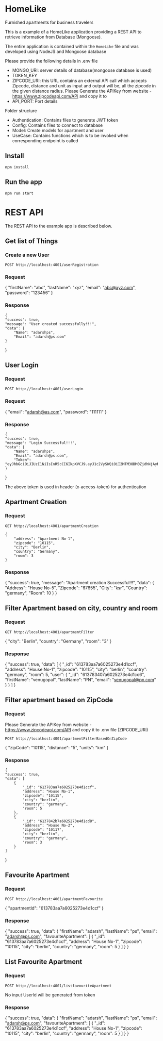 # HomeLike
Furnished apartments for business travelers

This is a example of a HomeLike application providing a REST
API to retrieve information from Database (Mongoose).

The entire application is contained within the `HomeLike` file and was developed using NodeJS and Mongoose database

Please provide the following details in .env file 
- MONGO_URI: server details of database(mongoose database is used)
- TOKEN_KEY
- ZIPCODE_URI: this URL contains an external API call which accepts Zipcode, distance and unit as input and output will be, all the zipcode in the given distance radius. Please Generate the APIKey from website - https://www.zipcodeapi.com/API and copy it to
- API_PORT: Port details

Folder structure
- Authentication: Contains files to generate JWT token
- Config: Contains files to connect to database
- Model: Create models for apartment and user
- UseCase: Contains functions which is to be invoked when corresponding endpoint is called

## Install

    npm install

## Run the app

    npm run start

# REST API

The REST API to the example app is described below.

## Get list of Things

### Create a new User

`POST http://localhost:4001/userRegistration`

### Request

   {
    "firstName": "abc",
    "lastName": "xyz",
    "email": "abc@xyz.com", 
    "password": "123456"
    }

### Response

    {
    "success": true,
    "message": "User created successfully!!!",
    "data": {
        "Name": "adarshps",
        "Email": "adarsh@ps.com"
    }
}

## User Login

### Request

`POST http://localhost:4001/userLogin`

### Request

   {
    "email": "adarsh@as.com", 
    "password": "111111"
    }

### Response

    {
    "success": true,
    "message": "Login Successful!!!",
    "data": {
        "Name": "adarshps",
        "Email": "adarsh@ps.com",
        "Token": "eyJhbGciOiJIUzI1NiIsInR5cCI6IkpXVCJ9.eyJ1c2VySWQiOiI2MTM3ODM0ZjdhNjAyNTI3M2U0ZDFjYzkiLCJlbWFpbCI6ImFkYXJzaEBwcy5jb20iLCJpYXQiOjE2MzEwMzA3NDgsImV4cCI6MTYzMTAzNzk0OH0.JkGX1AXTgBpaZ4uKap0DqqWZIIec93Yy3OY9jwTC_vo"
    }
}

The above token is used in header (x-access-token) for authentication 
## Apartment Creation

### Request

`GET http://localhost:4001/apartmentCreation`

    {
        "address": "Apartment No-1",
        "zipcode": "10115",
        "city": "Berlin", 
        "country": "Germany",
        "room": 3
    }
### Response

{
    "success": true,
    "message": "Apartment creation Successful!!!",
    "data": {
        "Address": "House No-5",
        "Zipcode": "67655",
        "City": "ksr",
        "Country": "germany",
        "Room": 10
    }
}
## Filter Apartment based on city, country and room

### Request

`GET http://localhost:4001/apartmentFilter`

{
    "city": "Berlin",
    "country": "Germany",
    "room": "3"
}
### Response

{
    "success": true,
    "data": [
        {
            "_id": "613783aa7a6025273e4d1ccf",
            "address": "House No-1",
            "zipcode": "10115",
            "city": "berlin",
            "country": "germany",
            "room": 5,
            "user": {
                "_id": "613783407a6025273e4d1cc6",
                "firstName": "venugopal",
                "lastName": "PN",
                "email": "venugopal@pn.com"
            }
        }
    ]
}

## Filter apartment based on ZipCode

### Request

Please Generate the APIKey from website - https://www.zipcodeapi.com/API and copy it to .env file (ZIPCODE_URI)

`POST http://localhost:4001/apartmentFilterBasedOnZipCode`

{
    "zipCode": "10115",
    "distance": "5",
    "units": "km"
}
### Response

    {
    "success": true,
    "data": [
        {
            "_id": "613783aa7a6025273e4d1ccf",
            "address": "House No-1",
            "zipcode": "10115",
            "city": "berlin",
            "country": "germany",
            "room": 5
        },
        {
            "_id": "6137842b7a6025273e4d1cd8",
            "address": "House No-2",
            "zipcode": "10117",
            "city": "berlin",
            "country": "germany",
            "room": 3
        }
    ]
}

## Favourite Apartment

### Request

`POST http://localhost:4001/apartmentFavourite`

{
    "apartmentId": "613783aa7a6025273e4d1ccf"
}

### Response

{
    "success": true,
    "data": {
        "firstName": "adarsh",
        "lastName": "ps",
        "email": "adarsh@ps.com",
        "favouriteApartment": [
            {
                "_id": "613783aa7a6025273e4d1ccf",
                "address": "House No-1",
                "zipcode": "10115",
                "city": "berlin",
                "country": "germany",
                "room": 5
            }
        ]
    }
}
## List Favourite Apartment

### Request

`POST http://localhost:4001/listfavouriteApartment`

No input
UserId will be generated from token

### Response
{
    "success": true,
    "data": {
        "firstName": "adarsh",
        "lastName": "ps",
        "email": "adarsh@ps.com",
        "favouriteApartment": [
            {
                "_id": "613783aa7a6025273e4d1ccf",
                "address": "House No-1",
                "zipcode": "10115",
                "city": "berlin",
                "country": "germany",
                "room": 5
            }
        ]
    }
}


